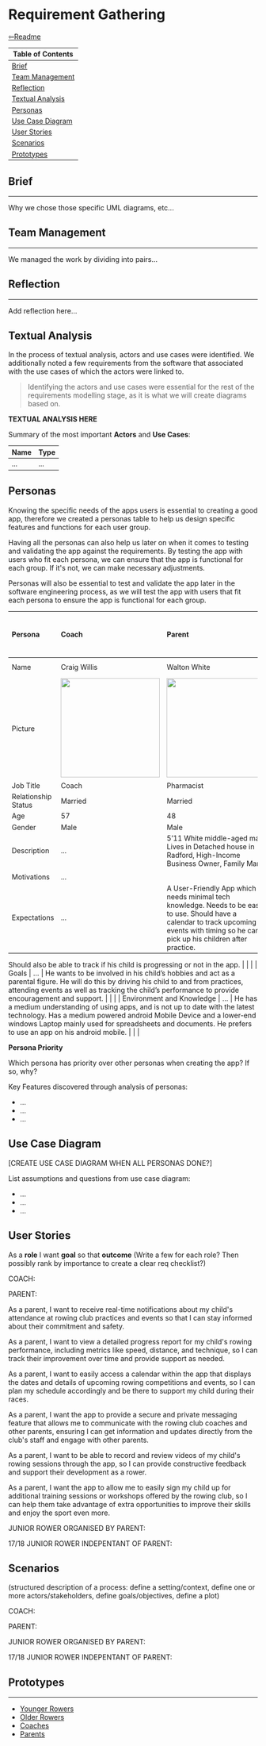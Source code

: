 # Requirement Gathering

[⇦Readme](../README.md)

| Table of Contents                     |
|---------------------------------------|
| [Brief](#brief)                       |
| [Team Management](#team-management)   |
| [Reflection](#reflection)             |
| [Textual Analysis](#textual-analysis) |
| [Personas](#personas)                 |
| [Use Case Diagram](#use-case-diagram) |
| [User Stories](#user-stories)         |
| [Scenarios](#scenarios)               |
| [Prototypes](#prototypes)             |

## Brief

-----------------
Why we chose those specific UML diagrams, etc...


## Team Management

-----------------
We managed the work by dividing into pairs...


## Reflection

-----------------
Add reflection here...

## Textual Analysis

In the process of textual analysis, actors and use cases were identified. We additionally noted a few requirements from the software that associated with the use cases of which the actors were linked to.
>Identifying the actors and use cases were essential for the rest of the requirements modelling stage, as it is what we will create diagrams based on.

**TEXTUAL ANALYSIS HERE**

Summary of the most important **Actors** and **Use Cases**:

| Name | Type |
|:-----|:-----|
| ...  | ...  |


## Personas

Knowing the specific needs of the apps users is essential to creating a good app, therefore we created a personas table to help us design specific features and functions for each user group.

Having all the personas can also help us later on when it comes to testing and validating the app against the requirements. By testing the app with users who fit each persona, we can ensure that the app is functional for each group. If it's not, we can make necessary adjustments.

Personas will also be essential to test and validate the app later in the software engineering process, as we will test the app with users that fit each persona to ensure the app is functional for each group.


| Persona                   | Coach                                                                                                                             | Parent | Junior Rower Organised By Parent | 17/18 Junior Rower Independant Of Parent         |
|:--------------------------|:----------------------------------------------------------------------------------------------------------------------------------|:-------|:---------------------------------|:-------------------------------------------------|
| Name                      | Craig Willis                                                                                                                      | Walton White       |                                  | Micheal White                                    |
| Picture                   | <img src="https://projects.cs.nott.ac.uk/comp2002/2023-2024/team12_project/-/raw/main/imgs/coach.png" width="200" height = "200"> | <img src="https://projects.cs.nott.ac.uk/comp2002/2023-2024/team12_project/-/raw/main/imgs/Parent.jpeg" width="200" height = "200">       |                                  | <img src="../imgs/17:18-Rower.png" height="200"> |
| Job Title                 | Coach                                                                                                                             | Pharmacist        |                                  |                                                  |
| Relationship Status       | Married                                                                                                                           |  Married      |                                  |                                                  |
| Age                       | 57                                                                                                                                |  48      |                                  |                                                  |
| Gender                    | Male                                                                                                                              |  Male      |                                  |                                                  |
| Description               | ...                                                                                                                               | 5’11 White middle-aged man, Lives in Detached house in Radford, High-Income Business Owner, Family Man.
       |                                  |                                                  |
| Motivations               | ...                                                                                                                               |        |                                  |                                                  |
| Expectations              | ...                                                                                                                               | A User-Friendly App which needs minimal tech knowledge. Needs to be easy to use. Should have a calendar to track upcoming events with timing so he can pick up his children after practice.
Should also be able to track if his child is progressing or not in the app.
       |                                  |                                                  |
| Goals                     | ...                                                                                                                               | He wants to be involved in his child’s hobbies and act as a parental figure. He will do this by driving his child to and from practices, attending events as well as tracking the child’s performance to provide encouragement and support.       |                                  |                                                  |
| Environment and Knowledge | ...                                                                                                                               | He has a medium understanding of using apps, and is not up to date with the latest technology. Has a medium powered android Mobile Device and a lower-end windows Laptop mainly used for spreadsheets and documents.  He prefers to use an app on his android mobile.       |                                  |                                                  |

**Persona Priority**

Which persona has priority over other personas when creating the app? If so, why?

Key Features discovered through analysis of personas:
- ...
- ...
- ...

## Use Case Diagram

[CREATE USE CASE DIAGRAM WHEN ALL PERSONAS DONE?]

List assumptions and questions from use case diagram:
- ...
- ...
- ...

## User Stories
As a **role** I want **goal** so that **outcome**
(Write a few for each role? Then possibly rank by importance to create a clear req checklist?)

COACH:

PARENT:

As a parent, I want to receive real-time notifications about my child's attendance at rowing club practices and events so that I can stay informed about their commitment and safety.

As a parent, I want to view a detailed progress report for my child's rowing performance, including metrics like speed, distance, and technique, so I can track their improvement over time and provide support as needed.

As a parent, I want to easily access a calendar within the app that displays the dates and details of upcoming rowing competitions and events, so I can plan my schedule accordingly and be there to support my child during their races.

As a parent, I want the app to provide a secure and private messaging feature that allows me to communicate with the rowing club coaches and other parents, ensuring I can get information and updates directly from the club's staff and engage with other parents.

As a parent, I want to be able to record and review videos of my child's rowing sessions through the app, so I can provide constructive feedback and support their development as a rower.

As a parent, I want the app to allow me to easily sign my child up for additional training sessions or workshops offered by the rowing club, so I can help them take advantage of extra opportunities to improve their skills and enjoy the sport even more.

JUNIOR ROWER ORGANISED BY PARENT:

17/18 JUNIOR ROWER INDEPENTANT OF PARENT:

## Scenarios
(structured description of a process: define a setting/context, define one or more actors/stakeholders, define goals/objectives, define a plot)

COACH:

PARENT:

JUNIOR ROWER ORGANISED BY PARENT:

17/18 JUNIOR ROWER INDEPENTANT OF PARENT:


## Prototypes

--------------
* [Younger Rowers](../reqs/youngerrowers.md)
* [Older Rowers](../reqs/olderrowers.md)
* [Coaches](../reqs/coaches.md)
* [Parents](../reqs/parents.md)
